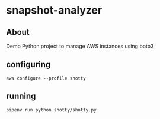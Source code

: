 # snapshot-analyzer

## About
Demo Python project to manage AWS instances using boto3

## configuring
`aws configure --profile shotty`

## running
`pipenv run python shotty/shotty.py`